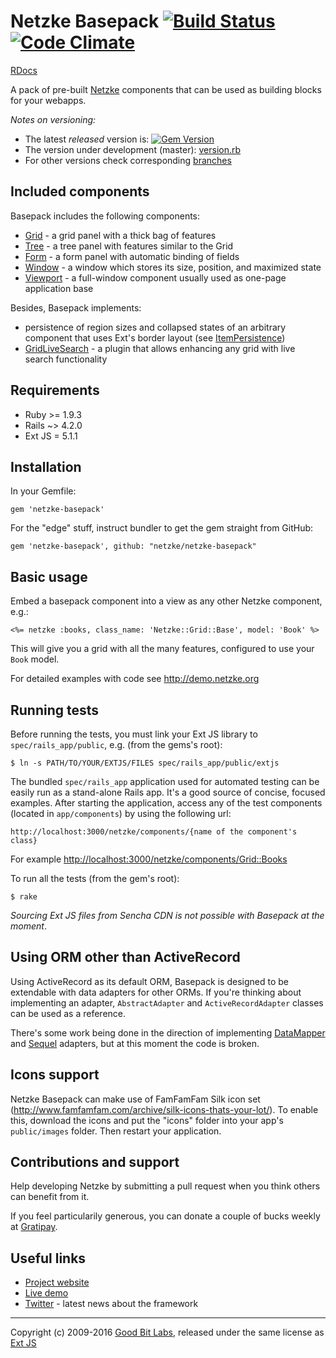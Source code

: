 # Netzke Basepack [![Build Status](https://travis-ci.org/netzke/netzke-basepack.svg?branch=master)](https://travis-ci.org/netzke/netzke-basepack) [![Code Climate](https://codeclimate.com/github/netzke/netzke-basepack/badges/gpa.svg)](https://codeclimate.com/github/netzke/netzke-basepack)

[RDocs](http://rdoc.info/github/netzke/netzke-basepack)

A pack of pre-built [Netzke](http://netzke.org) components that can be used as building blocks for your webapps.

*Notes on versioning:*

* The latest *released* version is: [![Gem Version](https://badge.fury.io/rb/netzke-basepack.svg)](https://badge.fury.io/rb/netzke-basepack)
* The version under development (master): [version.rb](https://github.com/netzke/netzke-core/blob/master/lib/netzke/core/version.rb)
* For other versions check corresponding [branches](https://github.com/netzke/netzke-core/branches)

## Included components

Basepack includes the following components:

* [Grid](http://rdoc.info/github/netzke/netzke-basepack/Netzke/Grid/Base) - a grid panel with a thick bag of features
* [Tree](http://rdoc.info/github/netzke/netzke-basepack/Netzke/Tree/Base) - a tree panel with features similar to the Grid
* [Form](http://rdoc.info/github/netzke/netzke-basepack/Netzke/Form/Base) - a form panel with automatic binding of fields
* [Window](http://rdoc.info/github/netzke/netzke-basepack/Netzke/Window/Base) - a window which stores its size, position, and maximized state
* [Viewport](http://rdoc.info/github/netzke/netzke-basepack/Netzke/Viewport/Base) - a full-window component usually used as one-page application base

Besides, Basepack implements:

* persistence of region sizes and collapsed states of an arbitrary component that uses
Ext's border layout (see [ItemPersistence](http://rdoc.info/github/netzke/netzke-basepack/Netzke/Basepack/ItemPersistence))
* [GridLiveSearch](http://rdoc.info/github/netzke/netzke-basepack/Netzke/Basepack/GridLiveSearch) - a plugin that allows
enhancing any grid with live search functionality

## Requirements

* Ruby >= 1.9.3
* Rails ~> 4.2.0
* Ext JS = 5.1.1

## Installation

In your Gemfile:

    gem 'netzke-basepack'

For the "edge" stuff, instruct bundler to get the gem straight from GitHub:

    gem 'netzke-basepack', github: "netzke/netzke-basepack"

## Basic usage

Embed a basepack component into a view as any other Netzke component, e.g.:

```erb
<%= netzke :books, class_name: 'Netzke::Grid::Base', model: 'Book' %>
```

This will give you a grid with all the many features, configured to use your `Book` model.

For detailed examples with code see http://demo.netzke.org

## Running tests

Before running the tests, you must link your Ext JS library to `spec/rails_app/public`, e.g. (from the gems's root):

    $ ln -s PATH/TO/YOUR/EXTJS/FILES spec/rails_app/public/extjs

The bundled `spec/rails_app` application used for automated testing can be easily run as a stand-alone Rails app. It's a
good source of concise, focused examples. After starting the application, access any of the test components (located in
`app/components`) by using the following url:

    http://localhost:3000/netzke/components/{name of the component's class}

For example [http://localhost:3000/netzke/components/Grid::Books](http://localhost:3000/netzke/components/Grid::Books)

To run all the tests (from the gem's root):

    $ rake

*Sourcing Ext JS files from Sencha CDN is not possible with Basepack at the moment*.

## Using ORM other than ActiveRecord

Using ActiveRecord as its default ORM, Basepack is designed to be extendable with data adapters for other ORMs. If
you're thinking about implementing an adapter, `AbstractAdapter` and `ActiveRecordAdapter` classes can be used as a
reference.

There's some work being done in the direction of implementing
[DataMapper](https://github.com/nomadcoder/netzke-basepack-dm) and
[Sequel](https://github.com/nomadcoder/netzke-basepack-sequel) adapters, but at this moment the code is broken.

## Icons support

Netzke Basepack can make use of FamFamFam Silk icon set (http://www.famfamfam.com/archive/silk-icons-thats-your-lot/).
To enable this, download the icons and put the "icons" folder into your app's `public/images` folder. Then restart your
application.

## Contributions and support

Help developing Netzke by submitting a pull request when you think others can benefit from it.

If you feel particularily generous, you can donate a couple of bucks weekly at [Gratipay](https://gratipay.com/~mxgrn/).

## Useful links
* [Project website](http://netzke.org)
* [Live demo](http://demo.netzke.org)
* [Twitter](http://twitter.com/netzke) - latest news about the framework

---
Copyright (c) 2009-2016 [Good Bit Labs](http://goodbitlabs.com/), released under the same license as [Ext JS](https://www.sencha.com/legal/#Sencha_Ext_JS)
